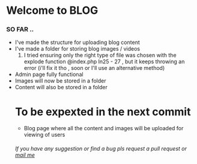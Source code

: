<h1>Welcome to BLOG</h1>
<h3>SO FAR ..</h3> 
<ul>
<li>
    I've made the structure for uploading blog content
</li>
<li>
    I've made a folder for storing blog images / videos 
    <ol>
        <li>I tried ensuring only the right type of file was chosen with the explode function @index.php ln25 - 27 , but it keeps throwing an error (i'll fix it tho , soon or I'll use an alternative method)</li>
    </ol>
</li>
<li>Admin page fully functional <ol>
</ol>
<li>Images will now be stored in a folder</li>
<li>Content will also be stored in a folder</li>
</li>
<h1>To be expexted in the next commit</h1>
<ul>
<li>Blog page where all the content and images will be uploaded for viewing of users</li>
</ul>
<h6>If you have any suggestion or find a bug pls request a pull request or <a href="mailto:adedayoemmanuel729@gmail.com">mail me</a></h6>
</ul>